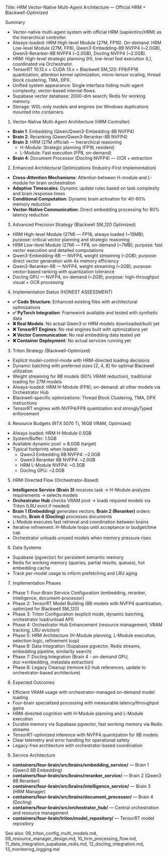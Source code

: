 Title: HRM Vector-Native Multi-Agent Architecture — Official HRM + Blackwell-Optimized

Summary
- Vector-native multi-agent system with official HRM (sapientinc/HRM) as the hierarchical controller.
- Always-loaded: HRM High-level Module (27M, FP16). On-demand: HRM Low-level Module (27M, FP8), Qwen3-Embedding-8B NVFP4 (~2.0GB), Qwen3-Reranker-8B NVFP4 (~2.0GB), Docling NVFP4 (~2.0GB).
- HRM: High-level strategic planning (H), low-level fast execution (L), coordinated via Orchestrator.
- TensorRT 10.13.x + CUDA 13.x + Blackwell SM_120: FP8/FP16 quantization, attention kernel optimization, micro-tensor scaling, thread block clustering, TMA, DPX.
- Unified system appearance: Single interface hiding multi-agent complexity; vector-based internal flows.
- Supabase vector database: 2000-dim search; Redis for working memory.
- Storage: WSL-only models and engines (no Windows duplication) mounted into containers.

1) Vector-Native Multi-Agent Architecture (HRM Controller)
- **Brain 1**: Embedding (Qwen/Qwen3-Embedding-8B NVFP4)
- **Brain 2**: Reranking (Qwen/Qwen3-Reranker-8B NVFP4)
- **Brain 3**: HRM (27M official) — hierarchical reasoning
  - H-Module: Strategic planning (FP16, resident)
  - L-Module: Fast execution (FP8, on-demand)
- **Brain 4**: Document Processor (Docling NVFP4) — OCR + extraction

2) Enhanced Architectural Optimizations (Industry-First Implementation)
- **Cross-Attention Mechanisms**: Attention between H-module and L-module for brain orchestration
- **Adaptive Timescales**: Dynamic update rules based on task complexity and brain response times
- **Conditional Computation**: Dynamic brain activation for 40-60% memory reduction
- **Vector-Native Communication**: Direct embedding processing for 80% latency reduction

3) Advanced Precision Strategy (Blackwell SM_120 Optimized)
- HRM High-level Module (27M) — FP16, always loaded (~15MB); purpose: critical vector planning and strategic reasoning
- HRM Low-level Module (27M) — FP8, on-demand (~7MB); purpose: fast vector execution and detailed computations
- Qwen3-Embedding-8B — NVFP4, weight streaming (~2GB); purpose: direct vector generation with 4x memory efficiency
- Qwen3-Reranker-8B — NVFP4, weight streaming (~2GB); purpose: vector-based ranking with quantization tolerance
- Docling GPU — NVFP4, on-demand (~2GB); purpose: high-throughput visual + OCR processing

4) Implementation Status (HONEST ASSESSMENT)
- **✅ Code Structure**: Enhanced existing files with architectural optimizations
- **✅ PyTorch Integration**: Framework available and tested with synthetic data
- **❌ Real Models**: No actual Qwen3 or HRM models downloaded/built yet
- **❌ TensorRT Engines**: No real engines built with optimizations yet
- **❌ Vector Communication**: No real embedding data tested yet
- **❌ Container Deployment**: No actual services running yet

3) Triton Strategy (Blackwell-Optimized)
- Explicit model-control-mode with HRM-directed loading decisions
- Dynamic batching with preferred sizes [2, 4, 8] for optimal Blackwell utilization
- Weight streaming for 8B models (60% VRAM reduction), traditional loading for 27M models
- Always-loaded: HRM H-Module (FP8); on-demand: all other models via Orchestrator Hub
- Blackwell-specific optimizations: Thread Block Clustering, TMA, DPX instructions
- TensorRT engines with NVFP4/FP8 quantization and stronglyTyped enforcement

4) Resource Budgets (RTX 5070 Ti, 16GB VRAM, Optimized)
- Always loaded: HRM H-Module 0.5GB
- System/Buffer: 1.5GB
- Available dynamic pool: ≈ 8.0GB (target)
- Typical footprints when loaded:
  - Qwen3 Embedding 8B NVFP4: ~2.0GB
  - Qwen3 Reranker 8B NVFP4: ~2.0GB
  - HRM L-Module NVFP4: ~0.3GB
  - Docling GPU: ~2.0GB

5) HRM-Directed Flow (Orchestrator-Based)
- **Intelligence Service (Brain 3)** receives task → H-Module analyzes requirements → selects models
- **Orchestrator Hub** checks VRAM pool → loads required models via Triton (LRU evict if needed)
- **Brain 1 (Embedding)** generates vectors, **Brain 2 (Reranker)** orders results, **Brain 4 (Docling)** processes documents
- L-Module executes fast retrieval and coordination between brains
- Iterative refinement: H-Module loops until acceptance or budget/time cap
- Orchestrator unloads unused models when memory pressure rises

6) Data Systems
- Supabase (pgvector) for persistent semantic memory
- Redis for working memory (queries, partial results, queues), hot embedding cache
- Track per-model usage to inform prefetching and LRU aging

7) Implementation Phases
- Phase 1: Four-Brain Service Configuration (embedding, reranker, intelligence, document-processor)
- Phase 2: TensorRT Model Building (8B models with NVFP4 quantization, optimized for Blackwell SM_120)
- Phase 3: Triton Configuration (explicit mode, dynamic batching, orchestrator load/unload API)
- Phase 4: Orchestrator Hub Enhancement (resource management, VRAM tracking, LRU eviction)
- Phase 5: HRM Architecture (H-Module planning, L-Module execution, selection logic, refinement loop)
- Phase 6: Data Integration (Supabase pgvector, Redis streams, embedding pipeline, similarity search)
- Phase 7: Docling Integration (Brain 4 - on-demand GPU, doc→embedding, metadata extraction)
- Phase 8: Legacy Cleanup (remove k2-hub references, update to orchestrator-based architecture)

8) Expected Outcomes
- Efficient VRAM usage with orchestrator-managed on-demand model loading
- Four-brain specialized processing with measurable latency/throughput gains
- HRM-directed cognition with H-Module planning and L-Module execution
- Durable memory via Supabase pgvector, fast working memory via Redis streams
- TensorRT-optimized inference with NVFP4 quantization for 8B models
- Clear telemetry and error handling for operational safety
- Legacy-free architecture with orchestrator-based coordination

9) Service Architecture
- **containers/four-brain/src/brains/embedding_service/** — Brain 1 (Qwen3 8B Embedding)
- **containers/four-brain/src/brains/reranker_service/** — Brain 2 (Qwen3 8B Reranker)
- **containers/four-brain/src/brains/intelligence_service/** — Brain 3 (HRM Manager)
- **containers/four-brain/src/brains/document_processor/** — Brain 4 (Docling)
- **containers/four-brain/src/orchestrator_hub/** — Central orchestration and resource management
- **containers/four-brain/triton/model_repository/** — TensorRT model repository

See also: 08_triton_config_multi_models.md, 09_resource_manager_design.md, 10_hrm_processing_flow.md, 11_data_integration_supabase_redis.md, 12_docling_integration.md, 13_monitoring_logging.md

